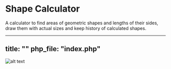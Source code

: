# Shape Calculator
A calculator to find areas of geometric shapes and lengths of their sides, draw them with actual sizes and keep history of calculated shapes.

---
title: ""
php_file: "index.php"
---

![alt text](Screenshot-2022-03-15-042743.png)
